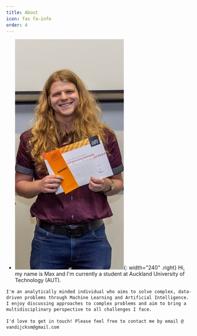 ```yaml
---
title: About
icon: fas fa-info
order: 4
---
```


-    ![Desktop View](./assets/img/about_award.jpg){: width="240" .right}
    Hi, my name is Max and I'm currently a student at 
    Auckland University of Technology (AUT).

    I'm an analytically minded individual who aims to solve complex, data-driven problems through Machine Learning and Artificial Intelligence.
    I enjoy discussing approaches to complex problems and aim to bring a multidisciplinary perspective to all challenges I face.

    I'd love to get in touch! Please feel free to contact me by email @ vandijcksm@gmail.com
